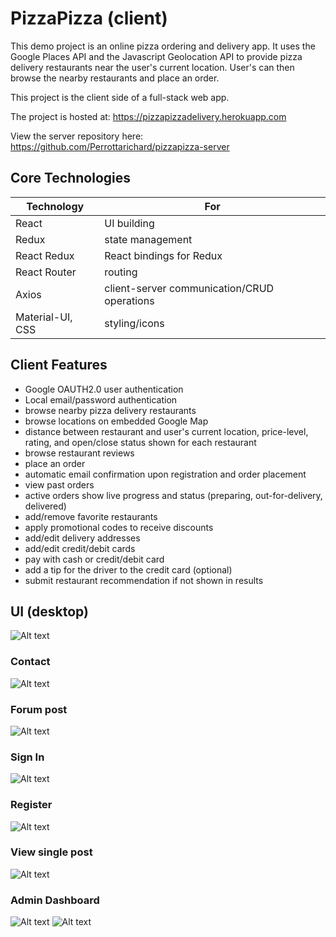 # PizzaPizza (client)

This demo project is an online pizza ordering and delivery app. It uses the Google Places API and the Javascript Geolocation API to provide pizza delivery restaurants near the user's current location.  User's can then browse the nearby restaurants and place an order.

This project is the client side of a full-stack web app.

The project is hosted at:
https://pizzapizzadelivery.herokuapp.com

View the server repository here: 
https://github.com/Perrottarichard/pizzapizza-server

## Core Technologies
| Technology  | For |
| ------------| -------|
| React | UI building|
| Redux | state management |
| React Redux | React bindings for Redux |
| React Router | routing |
| Axios | client-server communication/CRUD operations | 
| Material-UI, CSS | styling/icons |

## Client Features
* Google OAUTH2.0 user authentication
* Local email/password authentication
* browse nearby pizza delivery restaurants
* browse locations on embedded Google Map
* distance between restaurant and user's current location, price-level, rating, and open/close status shown for each restaurant
* browse restaurant reviews
* place an order
* automatic email confirmation upon registration and order placement
* view past orders
* active orders show live progress and status (preparing, out-for-delivery, delivered)
* add/remove favorite restaurants
* apply promotional codes to receive discounts
* add/edit delivery addresses
* add/edit credit/debit cards
* pay with cash or credit/debit card
* add a tip for the driver to the credit card (optional)
* submit restaurant recommendation if not shown in results




## UI (desktop)
![Alt text](https://raw.github.com/perrottarichard/fern-psy/master/fernpsyscreenshots/homedesktop.PNG)

### Contact
![Alt text](https://raw.github.com/perrottarichard/fern-psy/master/fernpsyscreenshots/contactdesktop.PNG)

### Forum post
![Alt text](https://raw.github.com/perrottarichard/fern-psy/master/fernpsyscreenshots/forumpost.PNG)

### Sign In
![Alt text](https://raw.github.com/perrottarichard/fern-psy/master/fernpsyscreenshots/logindesktop.PNG)

### Register
![Alt text](https://raw.github.com/perrottarichard/fern-psy/master/fernpsyscreenshots/registerdesktop.PNG)

### View single post
![Alt text](https://raw.github.com/perrottarichard/fern-psy/master/fernpsyscreenshots/singlepostdesktop.PNG)

### Admin Dashboard
![Alt text](https://raw.github.com/perrottarichard/fern-psy/master/fernpsyscreenshots/admindash.PNG)
![Alt text](https://raw.github.com/perrottarichard/fern-psy/master/fernpsyscreenshots/admindash2.PNG)
